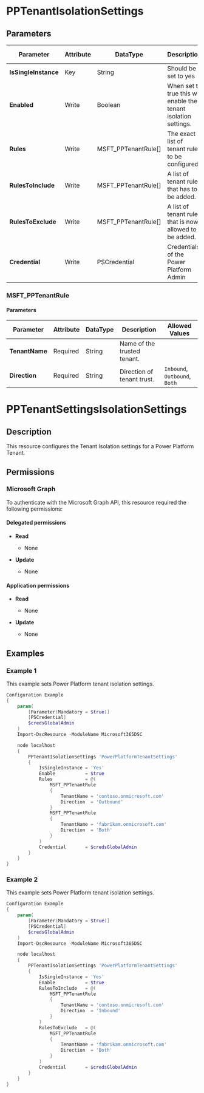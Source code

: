 ﻿# PPTenantIsolationSettings

## Parameters

| Parameter | Attribute | DataType | Description | Allowed Values |
| --- | --- | --- | --- | --- |
| **IsSingleInstance** | Key | String | Should be set to yes | `Yes` |
| **Enabled** | Write | Boolean | When set to true this will enable the tenant isolation settings. | |
| **Rules** | Write | MSFT_PPTenantRule[] | The exact list of tenant rules to be configured. | |
| **RulesToInclude** | Write | MSFT_PPTenantRule[] | A list of tenant rules that has to be added. | |
| **RulesToExclude** | Write | MSFT_PPTenantRule[] | A list of tenant rules that is now allowed to be added. | |
| **Credential** | Write | PSCredential | Credentials of the Power Platform Admin | |

### MSFT_PPTenantRule

#### Parameters

| Parameter | Attribute | DataType | Description | Allowed Values |
| --- | --- | --- | --- | --- |
| **TenantName** | Required | String | Name of the trusted tenant. | |
| **Direction** | Required | String | Direction of tenant trust. | `Inbound`, `Outbound`, `Both` |

# PPTenantSettingsIsolationSettings

## Description

This resource configures the Tenant Isolation settings for a Power Platform Tenant.

## Permissions

### Microsoft Graph

To authenticate with the Microsoft Graph API, this resource required the following permissions:

#### Delegated permissions

- **Read**

    - None

- **Update**

    - None

#### Application permissions

- **Read**

    - None

- **Update**

    - None

## Examples

### Example 1

This example sets Power Platform tenant isolation settings.

```powershell
Configuration Example
{
    param(
        [Parameter(Mandatory = $true)]
        [PSCredential]
        $credsGlobalAdmin
    )
    Import-DscResource -ModuleName Microsoft365DSC

    node localhost
    {
        PPTenantIsolationSettings 'PowerPlatformTenantSettings'
        {
            IsSingleInstance = 'Yes'
            Enable           = $true
            Rules            = @(
                MSFT_PPTenantRule
                {
                    TenantName = 'contoso.onmicrosoft.com'
                    Direction  = 'Outbound'
                }
                MSFT_PPTenantRule
                {
                    TenantName = 'fabrikam.onmicrosoft.com'
                    Direction  = 'Both'
                }
            )
            Credential       = $credsGlobalAdmin
        }
    }
}
```

### Example 2

This example sets Power Platform tenant isolation settings.

```powershell
Configuration Example
{
    param(
        [Parameter(Mandatory = $true)]
        [PSCredential]
        $credsGlobalAdmin
    )
    Import-DscResource -ModuleName Microsoft365DSC

    node localhost
    {
        PPTenantIsolationSettings 'PowerPlatformTenantSettings'
        {
            IsSingleInstance = 'Yes'
            Enable           = $true
            RulesToInclude   = @(
                MSFT_PPTenantRule
                {
                    TenantName = 'contoso.onmicrosoft.com'
                    Direction  = 'Inbound'
                }
            )
            RulesToExclude   = @(
                MSFT_PPTenantRule
                {
                    TenantName = 'fabrikam.onmicrosoft.com'
                    Direction  = 'Both'
                }
            )
            Credential       = $credsGlobalAdmin
        }
    }
}
```

